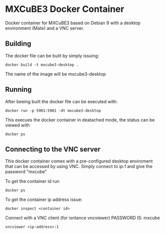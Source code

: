 # MXCuBE3 Docker Container

Docker container for MXCuBE3 based on Debian 9 with a desktop environment (Mate)
and a VNC server.

## Building

The docker file can be built by simply issuing:

```
docker build -t mxcube3-desktop .
```

The name of the image will be mxcube3-desktop

## Running

After beeing built the docker file can be executed with:

```
docker run -p 5901:5901 -dt mxcube3-desktop
```

This execues the docker container in deatached mode, the status can be viewed with

```
docker ps
```

## Connecting to the VNC server
This docker container comes with a pre-configured desktop enviroment that can be accessed
by using VNC. Simply connect to *ip:1* and give the password "mxcube"

To get the container id run
```
docker ps
```

To get the container ip address issue:
```
docker inspect <container id>
```

Connect with a VNC client (for isntance vncviewer) PASSWORD IS: mxcube
```
vncviewer <ip-address>:1
```









